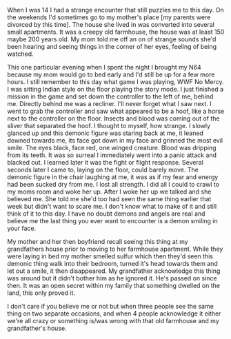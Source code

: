 When I was 14 I had a strange encounter that still puzzles me to this day. On the weekends I'd sometimes go to my mother's place \[my parents were divorced by this time\]. The house she lived in was converted into several small apartments. It was a creepy old farmhouse, the house was at least 150 maybe 200 years old. My mom told me off an on of strange sounds she'd been hearing and seeing things in the corner of her eyes, feeling of being watched.

This one particular evening when I spent the night I brought my N64 because my mom would go to bed early and I'd still be up for a few more hours. I still remember to this day what game I was playing, WWF No Mercy. I was sitting Indian style on the floor playing the story mode. I just finished a mission in the game and set down the controller to the left of me, behind me. Directly behind me was a recliner. I'll never forget what I saw next. I went to grab the controller and saw what appeared to be a hoof, like a horse next to the controller on the floor. Insects and blood was coming out of the sliver that separated the hoof. I thought to myself, how strange. I slowly glanced up and this demonic figure was staring back at me, it leaned downed towards me, its face got down in my face and grinned the most evil smile. The eyes black, face red, one winged creature. Blood was dripping from its teeth. It was so surreal I immediately went into a panic attack and blacked out. I learned later it was the fight or flight response. Several seconds later I came to, laying on the floor, could barely move. The demonic figure in the chair laughing at me, it was as if my fear and energy had been sucked dry from me. I lost all strength. I did all I could to crawl to my moms room and woke her up. After I woke her up we talked and she believed me. She told me she'd too had seen the same thing earlier that week but didn't want to scare me. I don't know what to make of it and still think of it to this day. I have no doubt demons and angels are real and believe me the last thing you ever want to encounter is a demon smiling in your face.

My mother and her then boyfriend recall seeing this thing at my grandfathers house prior to moving to her farmhouse apartment. While they were laying in bed my mother smelled sulfur which then they'd seen this demonic thing walk into their bedroom, turned it's head towards them and let out a smile, it then disappeared. My grandfather acknowledge this thing was around but it didn't bother him as he ignored it. He's passed on since then. It was an open secret within my family that something dwelled on the land, this only proved it.

I don't care if you believe me or not but when three people see the same thing on two separate occasions, and when 4 people acknowledge it either we're all crazy or something is/was wrong with that old farmhouse and my grandfather's house.